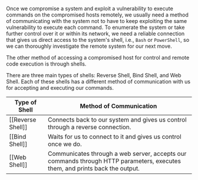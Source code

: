 Once we compromise a system and exploit a vulnerability to execute commands on the compromised hosts remotely, we usually need a method of communicating with the system not to have to keep exploiting the same vulnerability to execute each command. To enumerate the system or take further control over it or within its network, we need a reliable connection that gives us direct access to the system's shell, i.e., `Bash` or `PowerShell`, so we can thoroughly investigate the remote system for our next move.

The other method of accessing a compromised host for control and remote code execution is through shells.  

There are three main types of shells: Reverse Shell, Bind Shell, and Web Shell. Each of these shells has a different method of communication with us for accepting and executing our commands.

| Type of Shell     | Method of Communication                                                                                                     |
| ----------------- | --------------------------------------------------------------------------------------------------------------------------- |
| [[Reverse Shell]] | Connects back to our system and gives us control through a reverse connection.                                              |
| [[Bind Shell]]    | Waits for us to connect to it and gives us control once we do.                                                              |
| [[Web Shell]]     | Communicates through a web server, accepts our commands through HTTP parameters, executes them, and prints back the output. |
